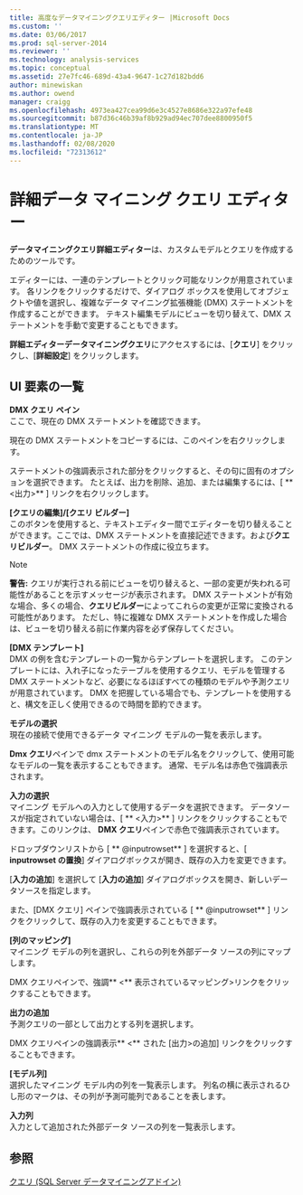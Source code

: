 ```yaml
---
title: 高度なデータマイニングクエリエディター |Microsoft Docs
ms.custom: ''
ms.date: 03/06/2017
ms.prod: sql-server-2014
ms.reviewer: ''
ms.technology: analysis-services
ms.topic: conceptual
ms.assetid: 27e7fc46-689d-43a4-9647-1c27d182bdd6
author: minewiskan
ms.author: owend
manager: craigg
ms.openlocfilehash: 4973ea427cea99d6e3c4527e8686e322a97efe48
ms.sourcegitcommit: b87d36c46b39af8b929ad94ec707dee8800950f5
ms.translationtype: MT
ms.contentlocale: ja-JP
ms.lasthandoff: 02/08/2020
ms.locfileid: "72313612"
---
```

# <a name="advanced-data-mining-query-editor"></a>詳細データ マイニング クエリ エディター
  **データマイニングクエリ詳細エディター**は、カスタムモデルとクエリを作成するためのツールです。  
  
 エディターには、一連のテンプレートとクリック可能なリンクが用意されています。 各リンクをクリックするだけで、ダイアログ ボックスを使用してオブジェクトや値を選択し、複雑なデータ マイニング拡張機能 (DMX) ステートメントを作成することができます。 テキスト編集モデルにビューを切り替えて、DMX ステートメントを手動で変更することもできます。  
  
 **詳細エディターデータマイニングクエリ**にアクセスするには、[**クエリ**] をクリックし、[**詳細設定**] をクリックします。  
  
## <a name="uielement-list"></a>UI 要素の一覧  
 **DMX クエリ ペイン**  
 ここで、現在の DMX ステートメントを確認できます。  
  
 現在の DMX ステートメントをコピーするには、このペインを右クリックします。  
  
 ステートメントの強調表示された部分をクリックすると、その句に固有のオプションを選択できます。 たとえば、出力を削除、追加、または編集するには、[ ** \<出力>** ] リンクを右クリックします。  
  
 **[クエリの編集]/[クエリ ビルダー]**  
 このボタンを使用すると、テキストエディター間でエディターを切り替えることができます。ここでは、DMX ステートメントを直接記述できます。および**クエリビルダー**。 DMX ステートメントの作成に役立ちます。  
  
> [!NOTE]  
>  **警告:** クエリが実行される前にビューを切り替えると、一部の変更が失われる可能性があることを示すメッセージが表示されます。 DMX ステートメントが有効な場合、多くの場合、**クエリビルダー**によってこれらの変更が正常に変換される可能性があります。 ただし、特に複雑な DMX ステートメントを作成した場合は、ビューを切り替える前に作業内容を必ず保存してください。  
  
 **[DMX テンプレート]**  
 DMX の例を含むテンプレートの一覧からテンプレートを選択します。 このテンプレートには、入れ子になったテーブルを使用するクエリ、モデルを管理する DMX ステートメントなど、必要になるほぼすべての種類のモデルや予測クエリが用意されています。 DMX を把握している場合でも、テンプレートを使用すると、構文を正しく使用できるので時間を節約できます。  
  
 **モデルの選択**  
 現在の接続で使用できるデータ マイニング モデルの一覧を表示します。  
  
 **Dmx クエリ**ペインで dmx ステートメントのモデル名をクリックして、使用可能なモデルの一覧を表示することもできます。 通常、モデル名は赤色で強調表示されます。  
  
 **入力の選択**  
 マイニング モデルへの入力として使用するデータを選択できます。 データソースが指定されていない場合は、[ ** \<入力>** ] リンクをクリックすることもできます。このリンクは、 **DMX クエリ**ペインで赤色で強調表示されています。  
  
 ドロップダウンリストから [ ** \@inputrowset** ] を選択すると、[ **inputrowset の置換**] ダイアログボックスが開き、既存の入力を変更できます。  
  
 [**入力の追加**] を選択して [**入力の追加**] ダイアログボックスを開き、新しいデータソースを指定します。  
  
 また、[DMX クエリ] ペインで強調表示されている [ ** \@inputrowset** ] リンクをクリックして、既存の入力を変更することもできます。  
  
 **[列のマッピング]**  
 マイニング モデルの列を選択し、これらの列を外部データ ソースの列にマップします。  
  
 DMX クエリペインで、強調** \<** 表示されているマッピング>リンクをクリックすることもできます。  
  
 **出力の追加**  
 予測クエリの一部として出力とする列を選択します。  
  
 DMX クエリペインの強調表示** \<** された [出力>の追加] リンクをクリックすることもできます。  
  
 **[モデル列]**  
 選択したマイニング モデル内の列を一覧表示します。 列名の横に表示されるひし形のマークは、その列が予測可能列であることを表します。  
  
 **入力列**  
 入力として追加された外部データ ソースの列を一覧表示します。  
  
## <a name="see-also"></a>参照  
 [クエリ &#40;SQL Server データマイニングアドイン&#41;](query-sql-server-data-mining-add-ins.md)  
  
  
